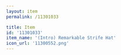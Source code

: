 ```yaml
---
layout: item
permalink: /11301033

title: Item
id: '11301033'
item_name: '(Intro) Remarkable Strife Hat'
icon_url: '11300552.png'
---
```

